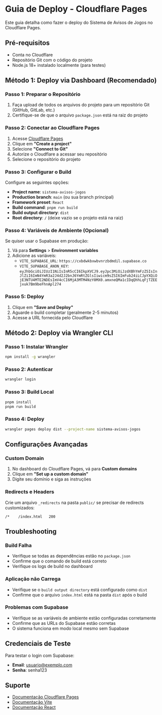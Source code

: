 # Guia de Deploy - Cloudflare Pages

Este guia detalha como fazer o deploy do Sistema de Avisos de Jogos no Cloudflare Pages.

## Pré-requisitos

- Conta no Cloudflare
- Repositório Git com o código do projeto
- Node.js 18+ instalado localmente (para testes)

## Método 1: Deploy via Dashboard (Recomendado)

### Passo 1: Preparar o Repositório

1. Faça upload de todos os arquivos do projeto para um repositório Git (GitHub, GitLab, etc.)
2. Certifique-se de que o arquivo `package.json` está na raiz do projeto

### Passo 2: Conectar ao Cloudflare Pages

1. Acesse [Cloudflare Pages](https://pages.cloudflare.com/)
2. Clique em **"Create a project"**
3. Selecione **"Connect to Git"**
4. Autorize o Cloudflare a acessar seu repositório
5. Selecione o repositório do projeto

### Passo 3: Configurar o Build

Configure as seguintes opções:

- **Project name**: `sistema-avisos-jogos`
- **Production branch**: `main` (ou sua branch principal)
- **Framework preset**: `React`
- **Build command**: `pnpm run build`
- **Build output directory**: `dist`
- **Root directory**: `/` (deixe vazio se o projeto está na raiz)

### Passo 4: Variáveis de Ambiente (Opcional)

Se quiser usar o Supabase em produção:

1. Vá para **Settings** > **Environment variables**
2. Adicione as variáveis:
   - `VITE_SUPABASE_URL`: `https://cxbdwkbxwbvnrzbdmdil.supabase.co`
   - `VITE_SUPABASE_ANON_KEY`: `eyJhbGciOiJIUzI1NiIsInR5cCI6IkpXVCJ9.eyJpc3MiOiJzdXBhYmFzZSIsInJlZiI6ImN4YmR3a2J4d2J2bnJ6YmRtZGlsIiwicm9sZSI6ImFub24iLCJpYXQiOjE3NTU4MTE2NDEsImV4cCI6MjA3MTM4NzY0MX0.amxneQMa1cIDqQhhLqFjTZEEjxuk7Bm9beFhnApl274`

### Passo 5: Deploy

1. Clique em **"Save and Deploy"**
2. Aguarde o build completar (geralmente 2-5 minutos)
3. Acesse a URL fornecida pelo Cloudflare

## Método 2: Deploy via Wrangler CLI

### Passo 1: Instalar Wrangler

```bash
npm install -g wrangler
```

### Passo 2: Autenticar

```bash
wrangler login
```

### Passo 3: Build Local

```bash
pnpm install
pnpm run build
```

### Passo 4: Deploy

```bash
wrangler pages deploy dist --project-name sistema-avisos-jogos
```

## Configurações Avançadas

### Custom Domain

1. No dashboard do Cloudflare Pages, vá para **Custom domains**
2. Clique em **"Set up a custom domain"**
3. Digite seu domínio e siga as instruções

### Redirects e Headers

Crie um arquivo `_redirects` na pasta `public/` se precisar de redirects customizados:

```
/*    /index.html   200
```

## Troubleshooting

### Build Falha

- Verifique se todas as dependências estão no `package.json`
- Confirme que o comando de build está correto
- Verifique os logs de build no dashboard

### Aplicação não Carrega

- Verifique se o `build output directory` está configurado como `dist`
- Confirme que o arquivo `index.html` está na pasta `dist` após o build

### Problemas com Supabase

- Verifique se as variáveis de ambiente estão configuradas corretamente
- Confirme que as URLs do Supabase estão corretas
- O sistema funciona em modo local mesmo sem Supabase

## Credenciais de Teste

Para testar o login com Supabase:

- **Email**: usuario@exemplo.com
- **Senha**: senha123

## Suporte

- [Documentação Cloudflare Pages](https://developers.cloudflare.com/pages/)
- [Documentação Vite](https://vitejs.dev/guide/static-deploy.html)
- [Documentação React](https://react.dev/learn/start-a-new-react-project)

